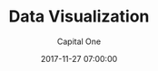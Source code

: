 ---
layout: post
permalink: /:title/
title: "Data Visualization"
featuredTitle: "Data Visualization"
date: 2017-11-27 07:00:00
number: 24
theme:
author: Capital One
tags: >
category: eshop
visible: true
featured: true
logo: /assets/img/charity/AutismOntario_BW.png
featuredImage: /assets/img/2017/pattern-red.png
github: https://github.com/CapitalOneCanadaHackathon/110-519
description: This solution is an interactive user interface that integrates with Excel to provide data visualization features for both events and members (donors).
---